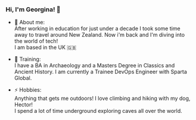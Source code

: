 ### Hi, I'm Georgina! 👋

- 🔭 About me:  
After working in education for just under a decade I took some time away to travel around New Zealand. Now i'm back and I'm diving into the world of tech!  
I am based in the UK :uk:

- 🌱 Training:  
I have a BA in Archaeology and a Masters Degree in Classics and Ancient History.  I am currently a Trainee DevOps Engineer with Sparta Global.  
- ⚡ Hobbies:  
Anything that gets me outdoors! I love climbing and hiking with my dog, Hector!  
I spend a lot of time underground exploring caves all over the world.  
